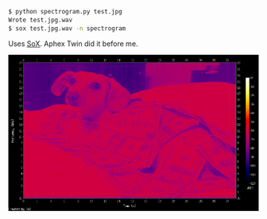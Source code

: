 ```bash
$ python spectrogram.py test.jpg
Wrote test.jpg.wav
$ sox test.jpg.wav -n spectrogram
```

Uses [SoX](http://sox.sourceforge.net/sox.html). Aphex Twin did it before me.

![Spectrogram of a dog](spectrogram.png)

